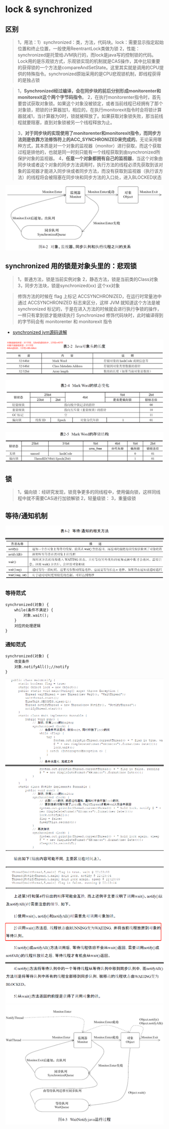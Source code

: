# lock & synchronized


## 区别
>1，用法：1）synchronized：类，方法，代码块。lock：需要显示指定起始位置和终止位置，一般使用ReentrantLock类做为锁
>2，性能：synchronized是托管给JVM执行的，而lock是java写的控制锁的代码。Lock用的是乐观锁方式，乐观锁实现的机制就是CAS操作，其中比较重要的获得锁的一个方法是compareAndSetState。这里其实就是调用的CPU提供的特殊指令。synchronized原始采用的是CPU悲观锁机制，即线程获得的是独占锁


>1，**Synchronized经过编译，会在同步块的前后分别形成monitorenter和monitorexit这个两个字节码指令**。
>2，在执行monitorenter指令时，首先要尝试获取对象锁。如果这个对象没被锁定，或者当前线程已经拥有了那个对象锁，把锁的计算器加1，相应的，在执行monitorexit指令时会将锁计算器就减1，当计算器为0时，锁就被释放了。如果获取对象锁失败，那当前线程就要阻塞，直到对象锁被另一个线程释放为止。

>3，**对于同步块的实现使用了monitorenter和monitorexit指令，而同步方法则是依靠方法修饰符上的ACC_SYNCHRONIZED来完成的**。无论采用哪种方式，其本质是对一个对象的监视器（monitor）进行获取，而这个获取过程是排他的，也就是同一时刻只能有一个线程获取到由synchronized所保护对象的监视器。
>4，**任意一个对象都拥有自己的监视器**，当这个对象由同步块或者这个对象的同步方法调用时，执行方法的线程必须先获取到该对象的监视器才能进入同步块或者同步方法，而没有获取到监视器（执行该方法）的线程将会被阻塞在同步块和同步方法的入口处，进入BLOCKED状态

![synchronized-监视器-线程](./res/synchronize-monitor.png "synchronized-监视器-线程") 

## synchronized 用的锁是对象头里的：悲观锁
>1，普通方法，锁是当前实例对象
>2，静态方法，锁是当前类的Class对象
>3，同步方法块，锁是synchronized(xx) 这个xx对象


>修饰方法的时候在 flag 上标记 ACCSYNCHRONIZED，在运行时常量池中通过 ACCSYNCHRONIZED 标志来区分，这样 JVM 就知道这个方法是被 synchronized 标记的，于是在进入方法的时候就会进行执行争锁的操作，一样只有拿到锁才能继续执行
>Synchronized 修饰代码块时，此时编译得到的字节码会有 monitorenter 和 monitorexit 指令
* [synchronized jvm源码讲解](https://xie.infoq.cn/article/d9479ba8900bd7645c035d006?utm_source=home_write_related&utm_medium=article)


![对象头](./res/java-object-head.png "对象头")

![32bit-markword状态变化](./res/32bit-markword-change.png "32bit-markword状态变化")

![64bit-markword状态变化](./res/64bit-markword-change.png "64bit-markword状态变化")




## 锁
>1，偏向锁：经研究发现，锁竞争更多的同线程中，使用偏向锁，这样同线程中就不需要CAS进行加锁解锁
>2，轻量级锁：
>3，重量级锁


## 等待/通知机制
![任意java对象的等待/通知方法](./res/object-wait-notify.png "")

### 等待范式
``` 
synchronized(对象) {
    while(条件不满足) {
        对象.wait();
    }
    对应的处理逻辑
}
```
### 通知范式
```
synchronized(对象) {
    改变条件
    对象.notifyAll();//notify
}
```

![synchronized-wait-notify-example](./res/example-synchronize-wait-notify.png "synchronized-wait-notify-example")
![synchronized-wait-notify-example结果分析](./res/synchronize-example-result-analysis.png "synchronized-wait-notify-example结果分析")
![synchronized-wait-notify-example-线程状态过程](./res/synchronize-example-thread-status.png "")